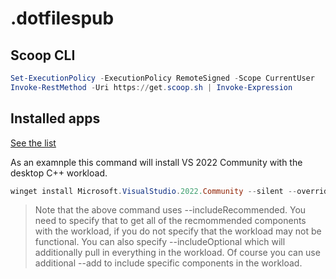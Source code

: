 # .dotfilespub

## Scoop CLI

```powershell
Set-ExecutionPolicy -ExecutionPolicy RemoteSigned -Scope CurrentUser
Invoke-RestMethod -Uri https://get.scoop.sh | Invoke-Expression
```
## Installed apps

[See the list](installed-apps.md)

As an examnple this command will install VS 2022 Community with the desktop C++ workload.

```powershell
winget install Microsoft.VisualStudio.2022.Community --silent --override "--wait --quiet --add ProductLang En-us --add Microsoft.VisualStudio.Workload.NativeDesktop --includeRecommended"
```

> Note that the above command uses --includeRecommended. You need to specify that to get all of the recmommended components with the workload, if you do not specify that the workload may not be functional. You can also specify --includeOptional which will additionally pull in everything in the workload. Of course you can use additional --add to include specific components in the workload.
